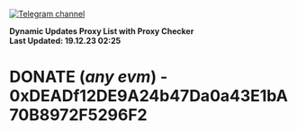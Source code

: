 [![Telegram channel](https://img.shields.io/endpoint?url=https://runkit.io/damiankrawczyk/telegram-badge/branches/master?url=https://t.me/n4z4v0d)](https://t.me/n4z4v0d) 

**Dynamic Updates Proxy List with Proxy Checker**  
**Last Updated: 19.12.23 02:25**

# DONATE (_any evm_) - 0xDEADf12DE9A24b47Da0a43E1bA70B8972F5296F2
